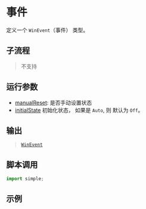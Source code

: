 # 事件 
定义一个 `WinEvent`（事件） 类型。

## 子流程
> 不支持


## 运行参数


* [manualReset](./types/Boolean.md): 是否手动设置状态
* [initialState](./enums/PowerState.md) 初始化状态， 如果是 `Auto`, 则 默认为 `Off`。

## 输出

> [`WinEvent`](./types/WinEvent.md)   


## 脚本调用

```python
import simple;

```

## 示例
